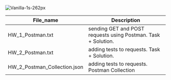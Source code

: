 ![Vanilla-1s-262px](https://user-images.githubusercontent.com/106335063/208982289-4c8a3e52-b814-48d4-acc8-d569f95a1288.gif)

| File_name  | Description |
| ------------- | ------------- |
| HW_1_Postman.txt  | sending GET and POST requests using Postman. Task + Solution.|
| HW_2_Postman.txt  | adding tests to requests. Task + Solution.|
| HW_2_Postman_Collection.json  | adding tests to requests. Postman Collection |

